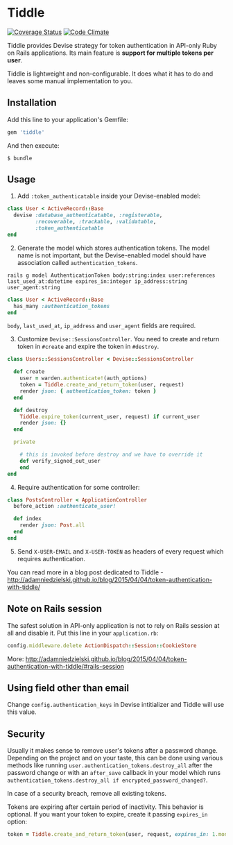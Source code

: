 # Tiddle

[![Coverage Status](https://coveralls.io/repos/adamniedzielski/tiddle/badge.svg?branch=master)](https://coveralls.io/r/adamniedzielski/tiddle?branch=master)
[![Code Climate](https://codeclimate.com/github/adamniedzielski/tiddle/badges/gpa.svg)](https://codeclimate.com/github/adamniedzielski/tiddle)

Tiddle provides Devise strategy for token authentication in API-only Ruby on Rails applications. Its main feature is **support for multiple tokens per user**.

Tiddle is lightweight and non-configurable. It does what it has to do and leaves some manual implementation to you.

## Installation

Add this line to your application's Gemfile:

```ruby
gem 'tiddle'
```

And then execute:

    $ bundle


## Usage

1) Add ```:token_authenticatable``` inside your Devise-enabled model:

```ruby
class User < ActiveRecord::Base
  devise :database_authenticatable, :registerable,
         :recoverable, :trackable, :validatable,
         :token_authenticatable
end
```

2) Generate the model which stores authentication tokens. The model name is not important, but the Devise-enabled model should have association called ```authentication_tokens```.

```
rails g model AuthenticationToken body:string:index user:references last_used_at:datetime expires_in:integer ip_address:string user_agent:string
```

```ruby
class User < ActiveRecord::Base
  has_many :authentication_tokens
end
```

```body```, ```last_used_at```, ```ip_address``` and ```user_agent``` fields are required.

3) Customize ```Devise::SessionsController```. You need to create and return token in ```#create``` and expire the token in ```#destroy```.

```ruby
class Users::SessionsController < Devise::SessionsController

  def create
    user = warden.authenticate!(auth_options)
    token = Tiddle.create_and_return_token(user, request)
    render json: { authentication_token: token }
  end

  def destroy
    Tiddle.expire_token(current_user, request) if current_user
    render json: {}
  end

  private

    # this is invoked before destroy and we have to override it
    def verify_signed_out_user
    end
end
```

4) Require authentication for some controller:

```ruby
class PostsController < ApplicationController
  before_action :authenticate_user!

  def index
    render json: Post.all
  end
end
```

5) Send ```X-USER-EMAIL``` and ```X-USER-TOKEN``` as headers of every request which requires authentication.

You can read more in a blog post dedicated to Tiddle - http://adamniedzielski.github.io/blog/2015/04/04/token-authentication-with-tiddle/

## Note on Rails session

The safest solution in API-only application is not to rely on Rails session at all and disable it. Put this line in your ```application.rb```:

```ruby
config.middleware.delete ActionDispatch::Session::CookieStore
```

More: http://adamniedzielski.github.io/blog/2015/04/04/token-authentication-with-tiddle/#rails-session

## Using field other than email

Change ```config.authentication_keys``` in Devise intitializer and Tiddle will use this value.


## Security

Usually it makes sense to remove user's tokens after a password change. Depending on the project and on your taste, this can be done using various methods like running `user.authentication_tokens.destroy_all` after the password change or with an `after_save` callback in your model which runs `authentication_tokens.destroy_all if encrypted_password_changed?`.

In case of a security breach, remove all existing tokens.

Tokens are expiring after certain period of inactivity. This behavior is optional. If you want your token to expire, create it passing `expires_in` option:

```ruby
token = Tiddle.create_and_return_token(user, request, expires_in: 1.month)
```
